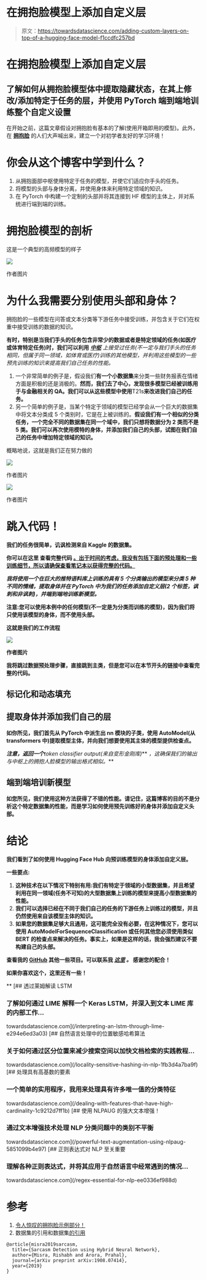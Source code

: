 # 在拥抱脸模型上添加自定义层

> 原文：<https://towardsdatascience.com/adding-custom-layers-on-top-of-a-hugging-face-model-f1ccdfc257bd>

# 在拥抱脸模型上添加自定义层

## 了解如何从拥抱脸模型体中提取隐藏状态，在其上修改/添加特定于任务的层，并使用 PyTorch 端到端地训练整个自定义设置

在开始之前，这篇文章假设对拥抱脸有基本的了解(使用开箱即用的模型)。此外，在 [**拥抱脸**](https://huggingface.co/) 的人们大声喊出来，建立一个对初学者友好的学习环境！

# 你会从这个博客中学到什么？

1.  从拥抱面部中枢使用特定于任务的模型，并使它们适应你手头的任务。
2.  将模型的头部与身体分离，并使用身体来利用特定领域的知识。
3.  在 PyTorch 中构建一个定制的头部并将其连接到 HF 模型的主体上，并对系统进行端到端的训练。

# 拥抱脸模型的剖析

这是一个典型的高频模型的样子

![](img/0f4f1a29f4ce9eb86b8c6bc9e94b077c.png)

作者图片

# 为什么我需要分别使用头部和身体？

拥抱脸的一些模型在问答或文本分类等下游任务中接受训练，并包含关于它们在权重中接受训练的数据的知识。

**有时，特别是当我们手头的任务包含非常少的数据或者是特定领域的任务(如医疗或体育特定任务)时，我们可以利用** [***中枢***](https://huggingface.co/models) **上接受过任务*(不一定与我们手头的任务相同，但属于同一领域，如体育或医疗)*训练的其他模型，并利用这些模型的一些预先训练的知识来提高我们自己任务的性能。**

1.  一个非常简单的例子是，假设我们**有一个小数据集**来分类一些财务报表在情绪方面是积极的还是消极的。**然而，我们去了中心，发现很多模型已经被训练用于与金融相关的 QA。我们可以从这些模型中使用**T21s**来改进我们自己的任务。**
2.  另一个简单的例子是，当某个特定于领域的模型已经学会从一个巨大的数据集中将文本分类成 5 个类别时，它是在上被训练的。**假设我们有一个相似的分类任务，一个完全不同的数据集在同一个域中，我们只想将数据分为 2 类而不是 5 类。我们可以再次使用模特的身体，并添加我们自己的头部，试图在我们自己的任务中增加特定领域的知识。**

概略地说，这就是我们正在努力做的

![](img/a07871667b9e56758f6c2b2d4fdc6dbe.png)

作者图片

![](img/ca57b7bf209bdea3b3142f42ffa7a505.png)

作者图片

# 跳入代码！

**我们的任务很简单，讥讽检测来自 Kaggle 的**[](https://www.kaggle.com/rmisra/news-headlines-dataset-for-sarcasm-detection)****数据集。****

****你可以在这里** **查看完整代码** [**。出于时间的考虑，我没有包括下面的预处理和一些训练细节，所以请确保查看笔记本以获得完整的代码。**](https://jovian.ai/rajbsangani/emotion-tuned-sarcasm)**

***我将使用一个在巨大的推特语料库上训练的具有 5 个分类输出的模型来分类 5 种不同的情绪，提取身体并在 PyTorch 中为我们的任务添加自定义层(2 个标签，讽刺和非讽刺)，并端到端地训练新模型。***

****注意:您可以使用本例中的任何模型(不一定是为分类而训练的模型)，因为我们将只使用该模型的身体，而不使用头部。****

**这就是我们的工作流程**

**![](img/e8d5330a06261911926613c246ffc973.png)**

**作者图片**

**我将跳过数据预处理步骤，直接跳到主类，但是您可以在本节开头的链接中查看完整的代码。**

## **标记化和动态填充**

## **提取身体并添加我们自己的层**

****如你所见，我们首先从 PyTorch 中派生出 nn 模块的子类，使用 AutoModel(从 transformers 中)提取模型主体，并向我们想要使用其主体的模型提供检查点。****

***注意，返回一个****token classifier output(来自变形金刚库)*** *，这确保我们的输出与中枢上的拥抱人脸模型的输出格式相似。***

## **端到端培训新模型**

**如您所见，我们使用这种方法获得了不错的性能。**请记住，这篇博客的目的不是分析这个特定数据集的性能，而是学习如何使用预先训练好的身体并添加自定义头部。****

# **结论**

**我们看到了如何使用 Hugging Face Hub 向预训练模型的身体添加自定义层。**

**一些要点:**

1.  **这种技术在以下情况下特别有用:我们有特定于领域的小型数据集，并且希望利用在同一领域(任务不可知)的大型数据集上训练的模型来提高小型数据集的性能。**
2.  **我们可以选择已经在不同于我们自己的任务的下游任务上训练过的模型，并且仍然使用来自该模型主体的知识。**
3.  **如果您的数据集足够大且通用，这可能完全没有必要，在这种情况下，您可以使用 AutoModelForSequenceClassification 或任何其他您必须使用类似 BERT 的检查点来解决的任务。事实上，如果是这样的话，我会强烈建议不要构建自己的头部。**

**查看我的 [**GitHub**](https://github.com/rajlm10) 其他一些项目。可以联系我 [***这里***](https://rajsangani.me/) ***。*** 感谢您的配合！**

**如果你喜欢这个，这里还有一些！**

**[](/interpreting-an-lstm-through-lime-e294e6ed3a03) [## 透过莱姆解读 LSTM

### 了解如何通过 LIME 解释一个 Keras LSTM，并深入到文本 LIME 库的内部工作…

towardsdatascience.com](/interpreting-an-lstm-through-lime-e294e6ed3a03) [](/locality-sensitive-hashing-in-nlp-1fb3d4a7ba9f) [## 自然语言处理中的位置敏感哈希算法

### 关于如何通过区分位置来减少搜索空间以加快文档检索的实践教程…

towardsdatascience.com](/locality-sensitive-hashing-in-nlp-1fb3d4a7ba9f) [](/dealing-with-features-that-have-high-cardinality-1c9212d7ff1b) [## 处理具有高基数的要素

### 一个简单的实用程序，我用来处理具有许多唯一值的分类特征

towardsdatascience.com](/dealing-with-features-that-have-high-cardinality-1c9212d7ff1b) [](/powerful-text-augmentation-using-nlpaug-5851099b4e97) [## 使用 NLPAUG 的强大文本增强！

### 通过文本增强技术处理 NLP 分类问题中的类别不平衡

towardsdatascience.com](/powerful-text-augmentation-using-nlpaug-5851099b4e97) [](/regex-essential-for-nlp-ee0336ef988d) [## 正则表达式对 NLP 至关重要

### 理解各种正则表达式，并将其应用于自然语言中经常遇到的情况…

towardsdatascience.com](/regex-essential-for-nlp-ee0336ef988d) 

# 参考

1.  [令人惊叹的拥抱脸示例部分！](https://huggingface.co/course/chapter3/1?fw=pt)
2.  数据集的引用和数据集[的引用](https://rishabhmisra.github.io/publications/)

```
@article{misra2019sarcasm,
  title={Sarcasm Detection using Hybrid Neural Network},
  author={Misra, Rishabh and Arora, Prahal},
  journal={arXiv preprint arXiv:1908.07414},
  year={2019}
}
```
